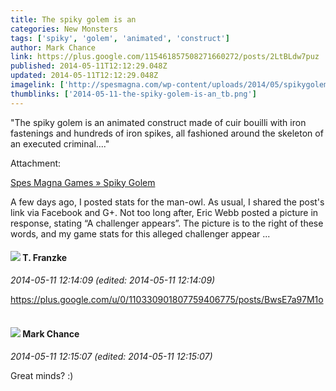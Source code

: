 ```yaml
---
title: The spiky golem is an
categories: New Monsters
tags: ['spiky', 'golem', 'animated', 'construct']
author: Mark Chance
link: https://plus.google.com/115461857508271660272/posts/2LtBLdw7puz
published: 2014-05-11T12:12:29.048Z
updated: 2014-05-11T12:12:29.048Z
imagelink: ['http://spesmagna.com/wp-content/uploads/2014/05/spikygolem.jpg']
thumblinks: ['2014-05-11-the-spiky-golem-is-an_tb.png']
---
```


&quot;The spiky golem is an animated construct made of cuir bouilli with iron fastenings and hundreds of iron spikes, all fashioned around the skeleton of an executed criminal....&quot;


Attachment:

<a href='http://spesmagna.com/archives/2487'>Spes Magna Games » Spiky Golem</a>


A few days ago, I posted stats for the man-owl. As usual, I shared the post's link via Facebook and G+. Not too long after, Eric Webb posted a picture in response, stating “A challenger appears”. The picture is to the right of these words, and my game stats for this alleged challenger appear ...
<div id='comment z12qwherprvywr0sc22ucnsjbqndgtj3h'>
  <h4><img src='{{site.baseurl}}//images/avatars/110330901807759406775_photo.jpg'> T. Franzke</h4>
      <p><cite>2014-05-11 12:14:09 (edited: 2014-05-11 12:14:09)</cite></p>
        <p><a href="https://plus.google.com/u/0/110330901807759406775/posts/BwsE7a97M1o" class="ot-anchor">https://plus.google.com/u/0/110330901807759406775/posts/BwsE7a97M1o</a> </p>
</div>
        

<div id='comment z12qwherprvywr0sc22ucnsjbqndgtj3h'>
  <h4><img src='{{site.baseurl}}//images/avatars/115461857508271660272_photo.jpg'> Mark Chance</h4>
      <p><cite>2014-05-11 12:15:07 (edited: 2014-05-11 12:15:07)</cite></p>
        <p>Great minds? :)</p>
</div>
        